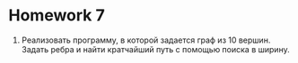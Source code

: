 # Homework 7
1. Реализовать программу, в которой задается граф из 10 вершин. Задать ребра и найти кратчайший путь с помощью поиска в ширину.
